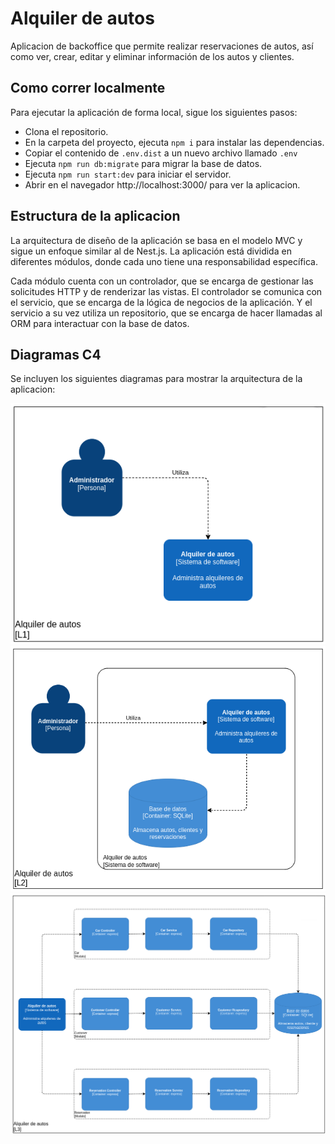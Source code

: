 # Alquiler de autos

Aplicacion de backoffice que permite realizar reservaciones de autos, así como ver, crear, editar y eliminar información de los autos y clientes.

## Como correr localmente

Para ejecutar la aplicación de forma local, sigue los siguientes pasos:

- Clona el repositorio.
- En la carpeta del proyecto, ejecuta `npm i` para instalar las dependencias.
- Copiar el contenido de `.env.dist` a un nuevo archivo llamado `.env`
- Ejecuta `npm run db:migrate` para migrar la base de datos.
- Ejecuta `npm run start:dev` para iniciar el servidor.
- Abrir en el navegador http://localhost:3000/ para ver la aplicacion.

## Estructura de la aplicacion

La arquitectura de diseño de la aplicación se basa en el modelo MVC y sigue un enfoque similar al de Nest.js. La aplicación está dividida en diferentes módulos, donde cada uno tiene una responsabilidad específica.

Cada módulo cuenta con un controlador, que se encarga de gestionar las solicitudes HTTP y de renderizar las vistas. El controlador se comunica con el servicio, que se encarga de la lógica de negocios de la aplicación. Y el servicio a su vez utiliza un repositorio, que se encarga de hacer llamadas al ORM para interactuar con la base de datos.

## Diagramas C4

Se incluyen los siguientes diagramas para mostrar la arquitectura de la aplicacion:

![Diagrama L1](./diagrams/L1.png)
![Diagrama L2](./diagrams/L2.png)
![Diagrama L3](./diagrams/L3.png)
